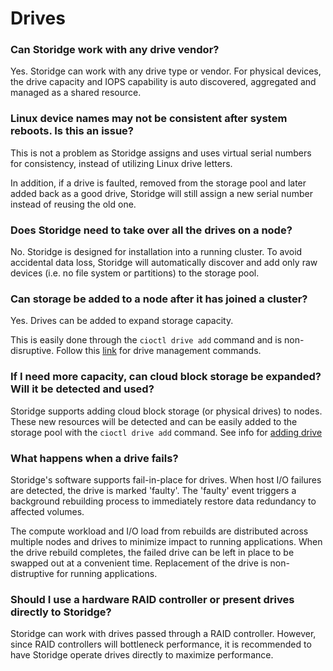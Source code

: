 # Drives

### Can Storidge work with any drive vendor?

Yes. Storidge can work with any drive type or vendor. For physical devices, the drive capacity and IOPS capability is auto discovered, aggregated and managed as a shared resource. 

### Linux device names may not be consistent after system reboots. Is this an issue?

This is not a problem as Storidge assigns and uses virtual serial numbers for consistency, instead of utilizing Linux drive letters. 

In addition, if a drive is faulted, removed from the storage pool and later added back as a good drive, Storidge will still assign a new serial number instead of reusing the old one. 

### Does Storidge need to take over all the drives on a node?

No. Storidge is designed for installation into a running cluster. To avoid accidental data loss, Storidge will automatically discover and add only raw devices (i.e. no file system or partitions) to the storage pool.

### Can storage be added to a node after it has joined a cluster?

Yes. Drives can be added to expand storage capacity. 

This is easily done through the `cioctl drive add` command and is non-disruptive. Follow this [link](https://docs.storidge.com/cioctl_cli/drive.html) for drive management commands. 

### If I need more capacity, can cloud block storage be expanded? Will it be detected and used?

Storidge supports adding cloud block storage (or physical drives) to nodes. These new resources will be detected and can be easily added to the storage pool with the `cioctl drive add` command. See info for [adding drive](https://docs.storidge.com/cioctl_cli/drive.html#cioctl-drive-add)

### What happens when a drive fails?

Storidge's software supports fail-in-place for drives. When host I/O failures are detected, the drive is marked 'faulty'. The 'faulty' event triggers a background rebuilding process to immediately restore data redundancy to affected volumes. 

The compute workload and I/O load from rebuilds are distributed across multiple nodes and drives to minimize impact to running applications. When the drive rebuild completes, the failed drive can be left in place to be swapped out at a convenient time. Replacement of the drive is non-distruptive for running applications. 

### Should I use a hardware RAID controller or present drives directly to Storidge?

Storidge can work with drives passed through a RAID controller. However, since RAID controllers will bottleneck performance, it is recommended to have Storidge operate drives directly to maximize performance. 
